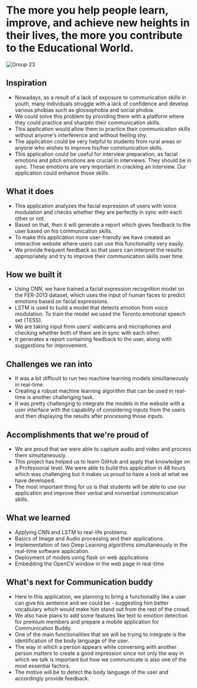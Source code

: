 # The more you help people learn, improve, and achieve new heights in their lives, the more you contribute to the Educational World.

![Group 23](https://user-images.githubusercontent.com/78098329/165950326-db000636-8243-491a-852c-036c5d5c3807.svg)

## Inspiration

- Nowadays, as a result of a lack of exposure to communication skills in youth, many individuals struggle with a lack of confidence and develop various phobias such as glossophobia and social phobia. 
- We could solve this problem by providing them with a platform where they could practice and sharpen their communication skills. 
- This application would allow them to practice their communication skills without anyone's interference and without feeling shy. 
- The application could be very helpful to students from rural areas or anyone who wishes to improve his/her communication skills. 
- This application could be useful for interview preparation, as facial emotions and pitch emotions are crucial in interviews. They should be in sync. These emotions are very important in cracking an interview. Our application could enhance those skills.

## What it does

- This application analyzes the facial expression of users with voice modulation and checks whether they are perfectly in sync with each other or not.
- Based on that, then it will generate a report which gives feedback to the user based on his communication skills. 
- To make this application more user-friendly we have created an interactive website where users can use this functionality very easily. 
- We provide frequent feedback so that users can interpret the results appropriately and try to improve their communication skills over time.

## How we built it

- Using CNN, we have trained a facial expression recognition model on the FER-2013 dataset, which uses the input of human faces to predict emotions based on facial expressions.
- LSTM is used to build a model that detects emotion from voice modulation. To train the model we used the Toronto emotional speech set (TESS).
- We are taking input from users' webcams and microphones and checking whether both of them are in sync with each other. 
- It generates a report containing feedback to the user, along with suggestions for improvement.


## Challenges we ran into

- It was a bit difficult to run two machine learning models simultaneously in real-time.
- Creating a robust machine learning algorithm that can be used in real-time is another challenging task.
- It was pretty challenging to integrate the models in the website with a user interface with the capability of considering inputs from the users and then displaying the results after processing those inputs.

## Accomplishments that we're proud of
- We are proud that we were able to capture audio and video and process them simultaneously. 
- This project has helped us to learn GitHub and apply that knowledge on a Professional level. We were able to build this application in 48 hours which was challenging but it makes us proud to have a look at what we have developed. 
- The most important thing for us is that students will be able to use our application and improve their verbal and nonverbal communication skills.

## What we learned

- Applying CNN and LSTM to real-life problems. 
- Basics of Image and Audio processing and their applications. 
- Implementation of two Deep Learning algorithms simultaneously in the real-time software application.
- Deployment of models using flask on web applications 
- Embedding the OpenCV window in the web page in real-time 

## What's next for Communication buddy

- Here in this application, we planning to bring a functionality like a user can give his sentence and we could be - suggesting him better vocabulary which would make him stand out from the rest of the crowd.
- We also have plans to add some features like text to emotion detection for premium members and prepare a mobile application for Communication Buddy. 
- One of the main functionalities that we will be trying to integrate is the identification of the body language of the user.
- The way in which a person appears while conversing with another person matters to create a good impression since not only the way in which we talk is important but how we communicate is also one of the most essential factors. 
- The motive will be to detect the body language of the user and accordingly provide feedback.
